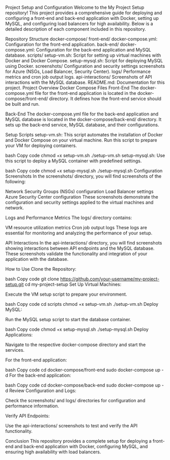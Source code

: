 Project Setup and Configuration
Welcome to the My Project Setup repository! This project provides a comprehensive guide for deploying and configuring a front-end and back-end application with Docker, setting up MySQL, and configuring load balancers for high availability. Below is a detailed description of each component included in this repository.

Repository Structure
docker-compose/
front-end/
docker-compose.yml: Configuration for the front-end application.
back-end/
docker-compose.yml: Configuration for the back-end application and MySQL database.
scripts/
setup-vm.sh: Script for setting up virtual machines with Docker and Docker Compose.
setup-mysql.sh: Script for deploying MySQL using Docker.
screenshots/
Configuration and security settings screenshots for Azure (NSGs, Load Balancer, Security Center).
logs/
Performance metrics and cron job output logs.
api-interactions/
Screenshots of API interactions with the MySQL database.
README.md: Documentation for this project.
Project Overview
Docker Compose Files
Front-End
The docker-compose.yml file for the front-end application is located in the docker-compose/front-end/ directory. It defines how the front-end service should be built and run.

Back-End
The docker-compose.yml file for the back-end application and MySQL database is located in the docker-compose/back-end/ directory. It sets up the back-end service, MySQL database, and their configurations.

Setup Scripts
setup-vm.sh: This script automates the installation of Docker and Docker Compose on your virtual machine. Run this script to prepare your VM for deploying containers.

bash
Copy code
chmod +x setup-vm.sh
./setup-vm.sh
setup-mysql.sh: Use this script to deploy a MySQL container with predefined settings.

bash
Copy code
chmod +x setup-mysql.sh
./setup-mysql.sh
Configuration Screenshots
In the screenshots/ directory, you will find screenshots of the following:

Network Security Groups (NSGs) configuration
Load Balancer settings
Azure Security Center configuration
These screenshots demonstrate the configuration and security settings applied to the virtual machines and network.

Logs and Performance Metrics
The logs/ directory contains:

VM resource utilization metrics
Cron job output logs
These logs are essential for monitoring and analyzing the performance of your setup.

API Interactions
In the api-interactions/ directory, you will find screenshots showing interactions between API endpoints and the MySQL database. These screenshots validate the functionality and integration of your application with the database.

How to Use
Clone the Repository:

bash
Copy code
git clone https://github.com/your-username/my-project-setup.git
cd my-project-setup
Set Up Virtual Machines:

Execute the VM setup script to prepare your environment.

bash
Copy code
cd scripts
chmod +x setup-vm.sh
./setup-vm.sh
Deploy MySQL:

Run the MySQL setup script to start the database container.

bash
Copy code
chmod +x setup-mysql.sh
./setup-mysql.sh
Deploy Applications:

Navigate to the respective docker-compose directory and start the services.

For the front-end application:

bash
Copy code
cd docker-compose/front-end
sudo docker-compose up -d
For the back-end application:

bash
Copy code
cd docker-compose/back-end
sudo docker-compose up -d
Review Configuration and Logs:

Check the screenshots/ and logs/ directories for configuration and performance information.

Verify API Endpoints:

Use the api-interactions/ screenshots to test and verify the API functionality.

Conclusion
This repository provides a complete setup for deploying a front-end and back-end application with Docker, configuring MySQL, and ensuring high availability with load balancers. 

